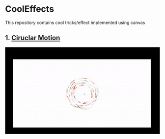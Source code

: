 # CoolEffects

This repository contains cool tricks/effect implemented using canvas

## 1. [Ciruclar Motion](circularMotion)

![Circular Motion](circularMotion.gif)
